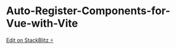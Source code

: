 # Auto-Register-Components-for-Vue-with-Vite

[Edit on StackBlitz ⚡️](https://stackblitz.com/edit/auto-register-components-for-vue-with-vite)